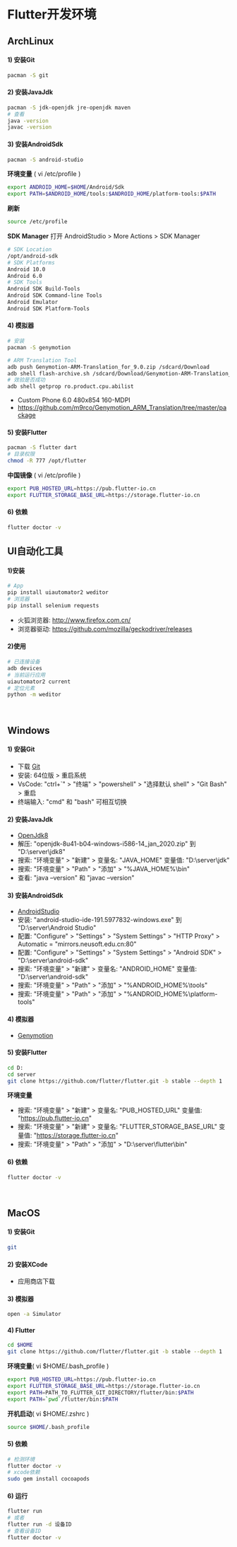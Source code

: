 # Flutter开发环境

## ArchLinux
#### 1) 安装Git
```bash
pacman -S git
```

#### 2) 安装JavaJdk
```bash
pacman -S jdk-openjdk jre-openjdk maven
# 查看
java -version
javac -version
```

#### 3) 安装AndroidSdk
```bash
pacman -S android-studio
```
**环境变量** ( vi /etc/profile )
```bash
export ANDROID_HOME=$HOME/Android/Sdk
export PATH=$ANDROID_HOME/tools:$ANDROID_HOME/platform-tools:$PATH
```
**刷新**
```bash
source /etc/profile
```
**SDK Manager**
打开 AndroidStudio > More Actions > SDK Manager
```bash
# SDK Location
/opt/android-sdk
# SDK Platforms
Android 10.0
Android 6.0
# SDK Tools
Android SDK Build-Tools
Android SDK Command-line Tools
Android Emulator
Android SDK Platform-Tools
```

#### 4) 模拟器
```bash
# 安装
pacman -S genymotion

# ARM Translation Tool
adb push Genymotion-ARM-Translation_for_9.0.zip /sdcard/Download
adb shell flash-archive.sh /sdcard/Download/Genymotion-ARM-Translation_for_9.0.zip
# 效验是否成功
adb shell getprop ro.product.cpu.abilist
```
- Custom Phone 6.0  480x854  160-MDPI
- https://github.com/m9rco/Genymotion_ARM_Translation/tree/master/package


#### 5) 安装Flutter
```bash
pacman -S flutter dart
# 目录权限
chmod -R 777 /opt/flutter
```
**中国镜像** ( vi /etc/profile )
```bash
export PUB_HOSTED_URL=https://pub.flutter-io.cn
export FLUTTER_STORAGE_BASE_URL=https://storage.flutter-io.cn
```

#### 6) 依赖
```bash
flutter doctor -v
```

## UI自动化工具
#### 1)安装
```bash
# App
pip install uiautomator2 weditor
# 浏览器
pip install selenium requests
```
- 火狐浏览器: http://www.firefox.com.cn/
- 浏览器驱动: https://github.com/mozilla/geckodriver/releases

#### 2)使用
```bash
# 已连接设备
adb devices
# 当前运行应用
uiautomator2 current
# 定位元素
python -m weditor
```


<br/>

## Windows
#### 1) 安装Git
- 下载 [Git](https://git-scm.com/download/win)
- 安装: 64位版 > 重启系统
- VsCode: "ctrl+`" > "终端" > "powershell" > "选择默认 shell" > "Git Bash" > 重启
- 终端输入: "cmd" 和 "bash" 可相互切换

#### 2) 安装JavaJdk
- [OpenJdk8](https://jdk.java.net/java-se-ri/8-MR3)
- 解压: "openjdk-8u41-b04-windows-i586-14_jan_2020.zip" 到 "D:\server\jdk8"
- 搜索: "环境变量" > "新建" > 变量名: "JAVA_HOME" 变量值: "D:\server\jdk"
- 搜索: "环境变量" > "Path" > "添加" > "%JAVA_HOME%\bin"
- 查看: "java –version" 和 "javac –version"

#### 3) 安装AndroidSdk
- [AndroidStudio](http://developer.android.com/sdk/index.html)
- 安装: "android-studio-ide-191.5977832-windows.exe" 到 "D:\server\Android Studio"
- 配置: "Configure" > "Settings" > "System Settings" > "HTTP Proxy" > Automatic = "mirrors.neusoft.edu.cn:80"
- 配置: "Configure" > "Settings" > "System Settings" > "Android SDK" > "D:\server\android-sdk"
- 搜索: "环境变量" > "新建" > 变量名: "ANDROID_HOME" 变量值: "D:\server\android-sdk"
- 搜索: "环境变量" > "Path" > "添加" > "%ANDROID_HOME%\tools"
- 搜索: "环境变量" > "Path" > "添加" > "%ANDROID_HOME%\platform-tools"

#### 4) 模拟器
- [Genymotion](https://www.genymotion.com/download/)

#### 5) 安装Flutter
```bash
cd D:
cd server
git clone https://github.com/flutter/flutter.git -b stable --depth 1
```
**环境变量**
- 搜索: "环境变量" > "新建" > 变量名: "PUB_HOSTED_URL" 变量值: "https://pub.flutter-io.cn"
- 搜索: "环境变量" > "新建" > 变量名: "FLUTTER_STORAGE_BASE_URL" 变量值: "https://storage.flutter-io.cn"
- 搜索: "环境变量" > "Path" > "添加" > "D:\server\flutter\bin"

#### 6) 依赖
```bash
flutter doctor -v
```

<br/>

## MacOS
#### 1) 安装Git
```bash
git
```

#### 2) 安装XCode
- 应用商店下载

#### 3) 模拟器
```bash
open -a Simulator
```

#### 4) Flutter
```bash
cd $HOME
git clone https://github.com/flutter/flutter.git -b stable --depth 1
```
**环境变量**( vi $HOME/.bash_profile )
```bash
export PUB_HOSTED_URL=https://pub.flutter-io.cn
export FLUTTER_STORAGE_BASE_URL=https://storage.flutter-io.cn
export PATH=PATH_TO_FLUTTER_GIT_DIRECTORY/flutter/bin:$PATH
export PATH=`pwd`/flutter/bin:$PATH
```
**开机启动**( vi $HOME/.zshrc )
```bash
source $HOME/.bash_profile
```

#### 5) 依赖
```bash
# 检测环境
flutter doctor -v
# xcode依赖
sudo gem install cocoapods
```

#### 6) 运行
```bash
flutter run
# 或者
flutter run -d 设备ID
# 查看设备ID
flutter doctor -v
```

<br/><br/>